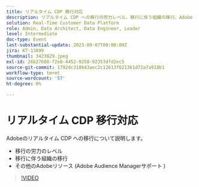 ```yaml
---
title: リアルタイム CDP 移行対応
description: リアルタイム CDP への移行の労力レベル、移行に伴う組織の移行、Adobe Audience Managerサポートの追加のAdobeリソース
solution: Real-Time Customer Data Platform
role: Admin, Data Architect, Data Engineer, Leader
level: Intermediate
doc-type: Event
last-substantial-update: 2023-09-07T00:00:00Z
jira: KT-13899
thumbnail: 3423829.jpeg
exl-id: 26b27608-f2e8-4452-9258-92353dfd2ec5
source-git-commit: 1792dc318643aec2c12613f621361d72a7a918b1
workflow-type: tm+mt
source-wordcount: '57'
ht-degree: 0%

---
```


# リアルタイム CDP 移行対応

Adobeのリアルタイム CDP への移行について説明します。

* 移行の労力のレベル
* 移行に伴う組織の移行
* その他のAdobeリソース (Adobe Audience Managerサポート )


>[!VIDEO](https://video.tv.adobe.com/v/3423829/?learn=on)
